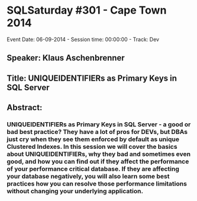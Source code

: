 # SQLSaturday #301 - Cape Town 2014
Event Date: 06-09-2014 - Session time: 00:00:00 - Track: Dev
## Speaker: Klaus Aschenbrenner
## Title: UNIQUEIDENTIFIERs as Primary Keys in SQL Server
## Abstract:
### UNIQUEIDENTIFIERs as Primary Keys in SQL Server - a good or bad best practice? They have a lot of pros for DEVs, but DBAs just cry when they see them enforced by default as unique Clustered Indexes. In this session we will cover the basics about UNIQUEIDENTIFIERs, why they bad and sometimes even good, and how you can find out if they affect the performance of your performance critical database. If they are affecting your database negatively, you will also learn some best practices how you can resolve those performance limitations without changing your underlying application.
